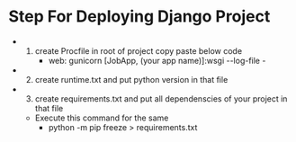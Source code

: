 <h1>Step For Deploying Django Project</h1>

- 1. create Procfile in root of project
   copy paste below code
        - web: gunicorn [JobApp, (your app name)]:wsgi --log-file -
- 2. create runtime.txt and put python version in that file
- 3. create requirements.txt and put all dependenscies of your project in that file
    - Execute this command for the same
        - python -m pip freeze > requirements.txt

